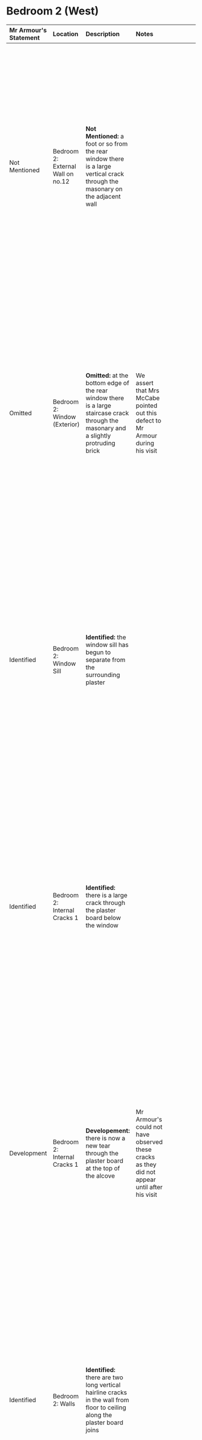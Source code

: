 # Bedroom 2 (West)

Mr Armour's Statement | Location | Description | Notes | Image 
:---  | :--- | :---| :---        | ---:
Not Mentioned | Bedroom 2: External Wall on no.12 | **Not Mentioned:** a foot or so from the rear window there is a large vertical crack through the masonary on the adjacent wall || <a href="https://drive.google.com/uc?export=view&id=14RZ81ybhbrfqn307ZOwhhaguNpGEkdIq"><img src="https://drive.google.com/uc?export=view&id=14RZ81ybhbrfqn307ZOwhhaguNpGEkdIq" style="width: 650px; max-width: 20%; height: auto" title="Click to enlarge picture"/>
Omitted | Bedroom 2: Window (Exterior)|**Omitted:** at the bottom edge of the rear window there is a large staircase crack through the masonary and a slightly protruding brick| We assert that Mrs McCabe pointed out this defect to Mr Armour during his visit | <a href="https://drive.google.com/uc?export=view&id=14OFBN-p5jClUP9QXn4vp5hm0thb_jWSo"><img src="https://drive.google.com/uc?export=view&id=14OFBN-p5jClUP9QXn4vp5hm0thb_jWSo" style="width: 650px; max-width: 20%; height: auto" title="Click to enlarge picture"/>
Identified | Bedroom 2: Window Sill | **Identified:** the window sill has begun to separate from the surrounding plaster || <a href="https://drive.google.com/uc?export=view&id=14PPLrtP8F6WNUDWNRHOzr8VvOuXJVVI2"><img src="https://drive.google.com/uc?export=view&id=14PPLrtP8F6WNUDWNRHOzr8VvOuXJVVI2" style="width: 650px; max-width: 20%; height: auto" title="Click to enlarge picture"/>
Identified | Bedroom 2: Internal Cracks 1 | **Identified:** there is a large crack through the plaster board below the window | |<a href="https://drive.google.com/uc?export=view&id=1MLIStc6Etd3issKG4bC9_LBEmxSXE_K5"><img src="https://drive.google.com/uc?export=view&id=1MLIStc6Etd3issKG4bC9_LBEmxSXE_K5" style="width: 650px; max-width: 20%; height: auto" title="Click to enlarge picture"/><a href="https://drive.google.com/uc?export=view&id=1MHp3zZH-lYEsT8MiW50BiducU8lEfuKm"><img src="https://drive.google.com/uc?export=view&id=1MHp3zZH-lYEsT8MiW50BiducU8lEfuKm" style="width: 650px; max-width: 20%; height: auto" title="Click to enlarge picture"/>
Development | Bedroom 2: Internal Cracks 1 | **Developement:** there is now a new tear through the plaster board at the top of the alcove | Mr Armour's could not have observed these cracks as they did not appear until after his visit | <a href="https://drive.google.com/uc?export=view&id=1MHgVSwiAmWS7CliJ2E02MC_L_p8QlQaG"><img src="https://drive.google.com/uc?export=view&id=1MHgVSwiAmWS7CliJ2E02MC_L_p8QlQaG" style="width: 650px; max-width: 20%; height: auto" title="Click to enlarge picture"/>
Identified | Bedroom 2: Walls |**Identified:** there are two long vertical hairline cracks in the wall from floor to ceiling along the plaster board joins | | <a href="https://drive.google.com/uc?export=view&id=1MWt76Shq-0X2b5oDVeyWfiNBW_n6YukG"><img src="https://drive.google.com/uc?export=view&id=1MWt76Shq-0X2b5oDVeyWfiNBW_n6YukG" style="width: 650px; max-width: 20%; height: auto" title="Click to enlarge picture"/>
